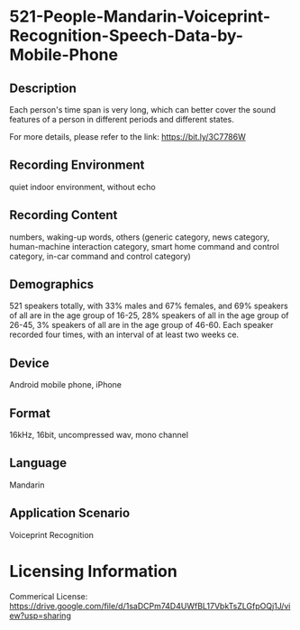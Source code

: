 # 521-People-Mandarin-Voiceprint-Recognition-Speech-Data-by-Mobile-Phone


## Description
Each person's time span is very long, which can better cover the sound features of a person in different periods and different states.

For more details, please refer to the link: https://bit.ly/3C7786W

## Recording Environment
quiet indoor environment, without echo

## Recording Content
numbers, waking-up words, others (generic category, news category, human-machine interaction category, smart home command and control category, in-car command and control category)

## Demographics
521 speakers totally, with 33% males and 67% females, and 69% speakers of all are in the age group of 16-25, 28% speakers of all in the age group of 26-45, 3% speakers of all are in the age group of 46-60. Each speaker recorded four times, with an interval of at least two weeks ce.

## Device
Android mobile phone, iPhone

## Format
16kHz, 16bit, uncompressed wav, mono channel

## Language
Mandarin

## Application Scenario
Voiceprint Recognition

# Licensing Information
Commerical License: https://drive.google.com/file/d/1saDCPm74D4UWfBL17VbkTsZLGfpOQj1J/view?usp=sharing
